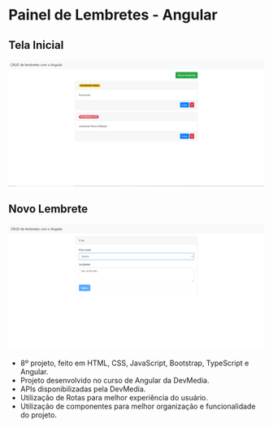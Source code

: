 # Painel de Lembretes - Angular

## Tela Inicial
![Screenshot](TelaInicial.png)

## Novo Lembrete
![Screenshot](NovoLembrete.png)

* 8º projeto, feito em HTML, CSS, JavaScript, Bootstrap, TypeScript e Angular.
* Projeto desenvolvido no curso de Angular da DevMedia.
* APIs disponibilizadas pela DevMedia.
* Utilização de Rotas para melhor experiência do usuário.
* Utilização de componentes para melhor organização e funcionalidade do projeto.
